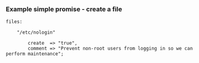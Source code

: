 ### Example simple promise - create a file

```cfengine3
files:

    "/etc/nologin" 

        create  => "true",
        comment => "Prevent non-root users from logging in so we can perform maintenance";
```
